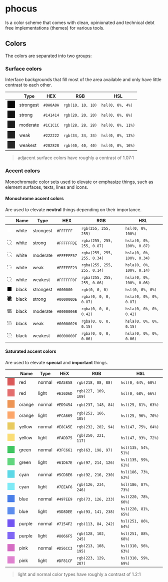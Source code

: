 # phocus

Is a color scheme that comes with clean, opinionated and technical debt free implementations (themes) for various tools.

## Colors

The colors are separated into two groups:

### Surface colors

Interface backgrounds that fill most of the area available and only have little contrast to each other.

| | Type | HEX | RGB | HSL |
|  - |  - |  - |  - |  - |
| ![surface strongest](swatch/surface/strongest.png) | strongest | `#0A0A0A` | `rgb(10, 10, 10)` | `hsl(0, 0%, 4%)` |
| ![surface strong](swatch/surface/strong.png) | strong | `#141414` | `rgb(20, 20, 20)` | `hsl(0, 0%, 8%)` |
| ![surface moderate](swatch/surface/moderate.png) | moderate | `#1C1C1C` | `rgb(28, 28, 28)` | `hsl(0, 0%, 11%)` |
| ![surface weak](swatch/surface/weak.png) | weak | `#222222` | `rgb(34, 34, 34)` | `hsl(0, 0%, 13%)` |
| ![surface weakest](swatch/surface/weakest.png) | weakest | `#282828` | `rgb(40, 40, 40)` | `hsl(0, 0%, 16%)` |

> adjacent surface colors have roughly a contrast of 1.07:1

### Accent colors

Monochromatic color sets used to elevate or emphasize things, such as element surfaces, texts, lines and icons.

#### Monochrome accent colors

Are used to elevate **neutral** things depending on their importance.

| | Name | Type | HEX | RGB | HSL |
| - | - | - | - | - | - |
| ![accent monochrome white strongest](swatch/accent/monochrome/white/strongest.png) | white | strongest | `#FFFFFF` | `rgb(255, 255, 255)` | `hsl(0, 0%, 100%)` |
| ![accent monochrome white strong](swatch/accent/monochrome/white/strong.png) | white | strong | `#FFFFFFDE` | `rgba(255, 255, 255, 0.87)` | `hsla(0, 0%, 100%, 0.87)` |
| ![accent monochrome white moderate](swatch/accent/monochrome/white/moderate.png) | white | moderate | `#FFFFFF57` | `rgba(255, 255, 255, 0.34)` | `hsla(0, 0%, 100%, 0.34)` |
| ![accent monochrome white weak](swatch/accent/monochrome/white/weak.png) | white | weak | `#FFFFFF23` | `rgba(255, 255, 255, 0.14)` | `hsla(0, 0%, 100%, 0.14)` |
| ![accent monochrome white weakest](swatch/accent/monochrome/white/weakest.png) | white | weakest | `#FFFFFF0F` | `rgba(255, 255, 255, 0.06)` | `hsla(0, 0%, 100%, 0.06)` |
| ![accent monochrome black strongest](swatch/accent/monochrome/black/strongest.png) | black | strongest | `#000000` | `rgb(0, 0, 0)` | `hsl(0, 0%, 0%)` |
| ![accent monochrome black strong](swatch/accent/monochrome/black/strong.png) | black | strong | `#000000DE` | `rgba(0, 0, 0, 0.87)` | `hsla(0, 0%, 0%, 0.87)` |
| ![accent monochrome black moderate](swatch/accent/monochrome/black/moderate.png) | black | moderate | `#0000006B` | `rgba(0, 0, 0, 0.42)` | `hsla(0, 0%, 0%, 0.42)` |
| ![accent monochrome black weak](swatch/accent/monochrome/black/weak.png) | black | weak | `#00000026` | `rgba(0, 0, 0, 0.15)` | `hsla(0, 0%, 0%, 0.15)` |
| ![accent monochrome black weakest](swatch/accent/monochrome/black/weakest.png) | black | weakest | `#0000000F` | `rgba(0, 0, 0, 0.06)` | `hsla(0, 0%, 0%, 0.06)` |

#### Saturated accent colors

Are used to elevate **special** and **important** things.

| | Name | Type | HEX | RGB | HSL |
| - | - | - | - | - | - |
| ![accent colored red normal](swatch/accent/colored/red/normal.png) | red | normal | `#DA5858` | `rgb(218, 88, 88)` | `hsl(0, 64%, 60%)` |
| ![accent colored red light](swatch/accent/colored/red/light.png) | red | light | `#E36D6D` | `rgb(227, 109, 109)` | `hsl(0, 68%, 66%)` |
| ![accent colored orange normal](swatch/accent/colored/orange/normal.png) | orange | normal | `#ED9454` | `rgb(237, 148, 84)` | `hsl(25, 81%, 63%)` |
| ![accent colored orange light](swatch/accent/colored/orange/light.png) | orange | light | `#FCA669` | `rgb(252, 166, 105)` | `hsl(25, 96%, 70%)` |
| ![accent colored yellow normal](swatch/accent/colored/yellow/normal.png) | yellow | normal | `#E8CA5E` | `rgb(232, 202, 94)` | `hsl(47, 75%, 64%)` |
| ![accent colored yellow light](swatch/accent/colored/yellow/light.png) | yellow | light | `#FADD75` | `rgb(250, 221, 117)` | `hsl(47, 93%, 72%)` |
| ![accent colored green normal](swatch/accent/colored/green/normal.png) | green | normal | `#3FC661` | `rgb(63, 198, 97)` | `hsl(135, 54%, 51%)` |
| ![accent colored green light](swatch/accent/colored/green/light.png) | green | light | `#61D67E` | `rgb(97, 214, 126)` | `hsl(135, 59%, 61%)` |
| ![accent colored cyan normal](swatch/accent/colored/cyan/normal.png) | cyan | normal | `#5CD8E6` | `rgb(92, 216, 230)` | `hsl(186, 73%, 63%)` |
| ![accent colored cyan light](swatch/accent/colored/cyan/light.png) | cyan | light | `#7EEAF6` | `rgb(126, 234, 246)` | `hsl(186, 87%, 73%)` |
| ![accent colored blue normal](swatch/accent/colored/blue/normal.png) | blue | normal | `#497EE9` | `rgb(73, 126, 233)` | `hsl(220, 78%, 60%)` |
| ![accent colored blue light](swatch/accent/colored/blue/light.png) | blue | light | `#5D8DEE` | `rgb(93, 141, 238)` | `hsl(220, 81%, 65%)` |
| ![accent colored purple normal](swatch/accent/colored/purple/normal.png) | purple | normal | `#7154F2` | `rgb(113, 84, 242)` | `hsl(251, 86%, 64%)` |
| ![accent colored purple light](swatch/accent/colored/purple/light.png) | purple | light | `#8066F5` | `rgb(128, 102, 245)` | `hsl(251, 88%, 68%)` |
| ![accent colored pink normal](swatch/accent/colored/pink/normal.png) | pink | normal | `#D56CC3` | `rgb(213, 108, 195)` | `hsl(310, 56%, 63%)` |
| ![accent colored pink light](swatch/accent/colored/pink/light.png) | pink | light | `#DF81CF` | `rgb(223, 129, 207)` | `hsl(310, 59%, 69%)` |

> light and normal color types have roughly a contrast of 1.2:1